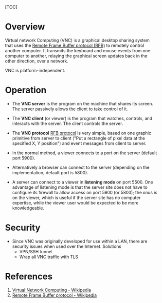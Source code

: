 [TOC]

# Overview

Virtual network Computing (VNC) is a graphical desktop sharing system
that uses the [Remote Frame Buffer protocol (RFB)][2] to remotely
control another computer. It transmits the keyboard and mouse events
from one computer to another, relaying the graphical screen updates back
in the other direction, over a network.

VNC is platform-independent.

# Operation

- The **VNC server** is the program on the machine that shares its
  screen. The server passively allows the client to take control of it.
- The **VNC client** (or viewer) is the program that watches, controls,
  and interacts with the server. The client controls the server.
- The **VNC protocol** [RFB protocol][2] is very simple, based on one
  graphic primitive from server to client ("Put a rectangle of pixel
  data at the specified X, Y position") and event messages from client
  to server.

- In the normal method, a viewer connects to a port on the server
  (default port 5900).
- Alternatively a browser can connect to the server (depending on the
  implementation, default port is 5800).
- A server can connect to a viewer in **listening mode** on port 5500.
  One advantage of listening mode is that the server site does not have
  to configure its firewall to allow access on port 5900 (or 5800); the
  onus is on the viewer, which is useful if the server site has no
  computer expertise, while the viewer user would be expected to be more
  knowledgeable.

# Security

- Since VNC was originally developed for use within a LAN, there are
  security issues when used over the Internet. Solutions
    + VPN/SSH tunnel
    + Wrap all VNC traffic with TLS

# References

1. [Virtual Network Computing - Wikipedia][1]
2. [Remote Frame Buffer protocol - Wikipedia][2]

[1]: https://en.wikipedia.org/wiki/Virtual_Network_Computing "Virtual Network Computing - Wikipedia"
[2]: https://en.wikipedia.org/wiki/RFB_protocol "Remote Frame Buffer protocol - Wikipedia"
